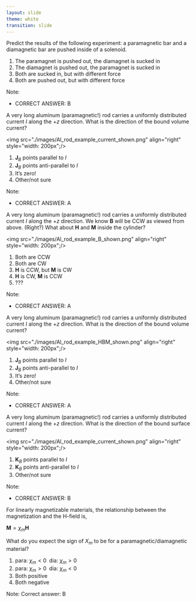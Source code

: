 ```yaml
---
layout: slide
theme: white
transition: slide
---
```


<section data-markdown>

Predict the results of the following experiment: a paramagnetic bar and a diamagnetic bar are pushed inside of a solenoid.


1. The paramagnet is pushed out, the diamagnet is sucked in
2. The diamagnet is pushed out, the paramagnet is sucked in
3. Both are sucked in, but with different force
4. Both are pushed out, but with different force

Note:
* CORRECT ANSWER: B

</section>

<section data-markdown>

A very long aluminum (paramagnetic!) rod carries a uniformly distributed current $I$ along the $+z$ direction.
What is the direction of the bound volume current?

<img src="./images/Al_rod_example_current_shown.png" align="right" style="width: 200px";/>

1. $\mathbf{J}_B$ points parallel to $I$
2. $\mathbf{J}_B$ points anti-parallel to $I$
3. It’s zero!
4. Other/not sure

Note:
* CORRECT ANSWER: A

</section>

<section data-markdown>

A very long aluminum (paramagnetic!) rod carries a uniformly distributed current $I$ along the $+z$ direction. We know $\mathbf{B}$ will be CCW as viewed from above. (Right?) What about $\mathbf{H}$ and $\mathbf{M}$ inside the cylinder?

<img src="./images/Al_rod_example_B_shown.png" align="right" style="width: 200px";/>


1. Both are CCW
2. Both are CW
3. $\mathbf{H}$ is CCW, but $\mathbf{M}$ is CW
4. $\mathbf{H}$ is CW, $\mathbf{M}$ is CCW
5. ???

Note:
* CORRECT ANSWER: A
</section>

<section data-markdown>

A very long aluminum (paramagnetic!) rod carries a uniformly distributed current $I$ along the $+z$ direction. What is the direction of the bound volume current?

<img src="./images/Al_rod_example_HBM_shown.png" align="right" style="width: 200px";/>


1. $\mathbf{J}_B$ points parallel to $I$
2. $\mathbf{J}_B$ points anti-parallel to $I$
3. It’s zero!
4. Other/not sure

Note:
* CORRECT ANSWER: A

</section>

<section data-markdown>

A very long aluminum (paramagnetic!) rod carries a uniformly distributed current $I$ along the $+z$ direction. What is the direction of the bound surface current?

<img src="./images/Al_rod_example_current_shown.png" align="right" style="width: 200px";/>

1. $\mathbf{K}_B$ points parallel to $I$
2. $\mathbf{K}_B$ points anti-parallel to $I$
3. Other/not sure

Note:
* CORRECT ANSWER: B
</section>

<section data-markdown>

For linearly magnetizable materials, the relationship between the magnetization and the H-field is,

$\mathbf{M} = \chi_m \mathbf{H}$

What do you expect the sign of $X_m$ to be for a paramagnetic/diamagnetic material?

1. para: $\chi_m<0 \;$ dia: $\chi_m>0$
2. para: $\chi_m>0 \;$ dia: $\chi_m<0$
3. Both positive
4. Both negative

Note:
Correct answer: B

</section>
